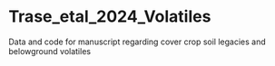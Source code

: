 # Trase_etal_2024_Volatiles
Data and code for manuscript regarding cover crop soil legacies and belowground volatiles
